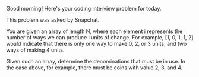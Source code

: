 Good morning! Here's your coding interview problem for today.This problem was asked by Snapchat.You are given an array of length N, where each element i represents the numberof ways we can produce i units of change. For example, [1, 0, 1, 1, 2] wouldindicate that there is only one way to make 0, 2, or 3 units, and two ways ofmaking 4 units.Given such an array, determine the denominations that must be in use. In thecase above, for example, there must be coins with value 2, 3, and 4.